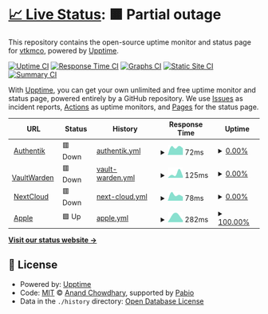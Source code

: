 # [📈 Live Status](https://vtkmco.github.io/git_uptime): <!--live status--> **🟧 Partial outage**

This repository contains the open-source uptime monitor and status page for [vtkmco](https://vtkmco.github.io/git_uptime), powered by [Upptime](https://github.com/upptime/upptime).

[![Uptime CI](https://github.com/vtkmco/git_uptime/workflows/Uptime%20CI/badge.svg)](https://github.com/vtkmco/git_uptime/actions?query=workflow%3A%22Uptime+CI%22)
[![Response Time CI](https://github.com/vtkmco/git_uptime/workflows/Response%20Time%20CI/badge.svg)](https://github.com/vtkmco/git_uptime/actions?query=workflow%3A%22Response+Time+CI%22)
[![Graphs CI](https://github.com/vtkmco/git_uptime/workflows/Graphs%20CI/badge.svg)](https://github.com/vtkmco/git_uptime/actions?query=workflow%3A%22Graphs+CI%22)
[![Static Site CI](https://github.com/vtkmco/git_uptime/workflows/Static%20Site%20CI/badge.svg)](https://github.com/vtkmco/git_uptime/actions?query=workflow%3A%22Static+Site+CI%22)
[![Summary CI](https://github.com/vtkmco/git_uptime/workflows/Summary%20CI/badge.svg)](https://github.com/vtkmco/git_uptime/actions?query=workflow%3A%22Summary+CI%22)

With [Upptime](https://upptime.js.org), you can get your own unlimited and free uptime monitor and status page, powered entirely by a GitHub repository. We use [Issues](https://github.com/vtkmco/git_uptime/issues) as incident reports, [Actions](https://github.com/vtkmco/git_uptime/actions) as uptime monitors, and [Pages](https://vtkmco.github.io/git_uptime) for the status page.

<!--start: status pages-->
<!-- This summary is generated by Upptime (https://github.com/upptime/upptime) -->
<!-- Do not edit this manually, your changes will be overwritten -->
<!-- prettier-ignore -->
| URL | Status | History | Response Time | Uptime |
| --- | ------ | ------- | ------------- | ------ |
| <img alt="" src="https://icons.duckduckgo.com/ip3/auth.vtk2m.xyz.ico" height="13"> [Authentik](https://auth.vtk2m.xyz) | 🟥 Down | [authentik.yml](https://github.com/vtkmco/git_uptime/commits/HEAD/history/authentik.yml) | <details><summary><img alt="Response time graph" src="./graphs/authentik/response-time-week.png" height="20"> 72ms</summary><br><a href="https://vtkmco.github.io/git_uptime/history/authentik"><img alt="Response time 72" src="https://img.shields.io/endpoint?url=https%3A%2F%2Fraw.githubusercontent.com%2Fvtkmco%2Fgit_uptime%2FHEAD%2Fapi%2Fauthentik%2Fresponse-time.json"></a><br><a href="https://vtkmco.github.io/git_uptime/history/authentik"><img alt="24-hour response time 72" src="https://img.shields.io/endpoint?url=https%3A%2F%2Fraw.githubusercontent.com%2Fvtkmco%2Fgit_uptime%2FHEAD%2Fapi%2Fauthentik%2Fresponse-time-day.json"></a><br><a href="https://vtkmco.github.io/git_uptime/history/authentik"><img alt="7-day response time 72" src="https://img.shields.io/endpoint?url=https%3A%2F%2Fraw.githubusercontent.com%2Fvtkmco%2Fgit_uptime%2FHEAD%2Fapi%2Fauthentik%2Fresponse-time-week.json"></a><br><a href="https://vtkmco.github.io/git_uptime/history/authentik"><img alt="30-day response time 72" src="https://img.shields.io/endpoint?url=https%3A%2F%2Fraw.githubusercontent.com%2Fvtkmco%2Fgit_uptime%2FHEAD%2Fapi%2Fauthentik%2Fresponse-time-month.json"></a><br><a href="https://vtkmco.github.io/git_uptime/history/authentik"><img alt="1-year response time 72" src="https://img.shields.io/endpoint?url=https%3A%2F%2Fraw.githubusercontent.com%2Fvtkmco%2Fgit_uptime%2FHEAD%2Fapi%2Fauthentik%2Fresponse-time-year.json"></a></details> | <details><summary><a href="https://vtkmco.github.io/git_uptime/history/authentik">0.00%</a></summary><a href="https://vtkmco.github.io/git_uptime/history/authentik"><img alt="All-time uptime 0.00%" src="https://img.shields.io/endpoint?url=https%3A%2F%2Fraw.githubusercontent.com%2Fvtkmco%2Fgit_uptime%2FHEAD%2Fapi%2Fauthentik%2Fuptime.json"></a><br><a href="https://vtkmco.github.io/git_uptime/history/authentik"><img alt="24-hour uptime 0.00%" src="https://img.shields.io/endpoint?url=https%3A%2F%2Fraw.githubusercontent.com%2Fvtkmco%2Fgit_uptime%2FHEAD%2Fapi%2Fauthentik%2Fuptime-day.json"></a><br><a href="https://vtkmco.github.io/git_uptime/history/authentik"><img alt="7-day uptime 0.00%" src="https://img.shields.io/endpoint?url=https%3A%2F%2Fraw.githubusercontent.com%2Fvtkmco%2Fgit_uptime%2FHEAD%2Fapi%2Fauthentik%2Fuptime-week.json"></a><br><a href="https://vtkmco.github.io/git_uptime/history/authentik"><img alt="30-day uptime 0.00%" src="https://img.shields.io/endpoint?url=https%3A%2F%2Fraw.githubusercontent.com%2Fvtkmco%2Fgit_uptime%2FHEAD%2Fapi%2Fauthentik%2Fuptime-month.json"></a><br><a href="https://vtkmco.github.io/git_uptime/history/authentik"><img alt="1-year uptime 0.00%" src="https://img.shields.io/endpoint?url=https%3A%2F%2Fraw.githubusercontent.com%2Fvtkmco%2Fgit_uptime%2FHEAD%2Fapi%2Fauthentik%2Fuptime-year.json"></a></details>
| <img alt="" src="https://icons.duckduckgo.com/ip3/vw.vtk2m.xyz.ico" height="13"> [VaultWarden](https://vw.vtk2m.xyz) | 🟥 Down | [vault-warden.yml](https://github.com/vtkmco/git_uptime/commits/HEAD/history/vault-warden.yml) | <details><summary><img alt="Response time graph" src="./graphs/vault-warden/response-time-week.png" height="20"> 125ms</summary><br><a href="https://vtkmco.github.io/git_uptime/history/vault-warden"><img alt="Response time 125" src="https://img.shields.io/endpoint?url=https%3A%2F%2Fraw.githubusercontent.com%2Fvtkmco%2Fgit_uptime%2FHEAD%2Fapi%2Fvault-warden%2Fresponse-time.json"></a><br><a href="https://vtkmco.github.io/git_uptime/history/vault-warden"><img alt="24-hour response time 125" src="https://img.shields.io/endpoint?url=https%3A%2F%2Fraw.githubusercontent.com%2Fvtkmco%2Fgit_uptime%2FHEAD%2Fapi%2Fvault-warden%2Fresponse-time-day.json"></a><br><a href="https://vtkmco.github.io/git_uptime/history/vault-warden"><img alt="7-day response time 125" src="https://img.shields.io/endpoint?url=https%3A%2F%2Fraw.githubusercontent.com%2Fvtkmco%2Fgit_uptime%2FHEAD%2Fapi%2Fvault-warden%2Fresponse-time-week.json"></a><br><a href="https://vtkmco.github.io/git_uptime/history/vault-warden"><img alt="30-day response time 125" src="https://img.shields.io/endpoint?url=https%3A%2F%2Fraw.githubusercontent.com%2Fvtkmco%2Fgit_uptime%2FHEAD%2Fapi%2Fvault-warden%2Fresponse-time-month.json"></a><br><a href="https://vtkmco.github.io/git_uptime/history/vault-warden"><img alt="1-year response time 125" src="https://img.shields.io/endpoint?url=https%3A%2F%2Fraw.githubusercontent.com%2Fvtkmco%2Fgit_uptime%2FHEAD%2Fapi%2Fvault-warden%2Fresponse-time-year.json"></a></details> | <details><summary><a href="https://vtkmco.github.io/git_uptime/history/vault-warden">0.00%</a></summary><a href="https://vtkmco.github.io/git_uptime/history/vault-warden"><img alt="All-time uptime 0.00%" src="https://img.shields.io/endpoint?url=https%3A%2F%2Fraw.githubusercontent.com%2Fvtkmco%2Fgit_uptime%2FHEAD%2Fapi%2Fvault-warden%2Fuptime.json"></a><br><a href="https://vtkmco.github.io/git_uptime/history/vault-warden"><img alt="24-hour uptime 0.00%" src="https://img.shields.io/endpoint?url=https%3A%2F%2Fraw.githubusercontent.com%2Fvtkmco%2Fgit_uptime%2FHEAD%2Fapi%2Fvault-warden%2Fuptime-day.json"></a><br><a href="https://vtkmco.github.io/git_uptime/history/vault-warden"><img alt="7-day uptime 0.00%" src="https://img.shields.io/endpoint?url=https%3A%2F%2Fraw.githubusercontent.com%2Fvtkmco%2Fgit_uptime%2FHEAD%2Fapi%2Fvault-warden%2Fuptime-week.json"></a><br><a href="https://vtkmco.github.io/git_uptime/history/vault-warden"><img alt="30-day uptime 0.00%" src="https://img.shields.io/endpoint?url=https%3A%2F%2Fraw.githubusercontent.com%2Fvtkmco%2Fgit_uptime%2FHEAD%2Fapi%2Fvault-warden%2Fuptime-month.json"></a><br><a href="https://vtkmco.github.io/git_uptime/history/vault-warden"><img alt="1-year uptime 0.00%" src="https://img.shields.io/endpoint?url=https%3A%2F%2Fraw.githubusercontent.com%2Fvtkmco%2Fgit_uptime%2FHEAD%2Fapi%2Fvault-warden%2Fuptime-year.json"></a></details>
| <img alt="" src="https://icons.duckduckgo.com/ip3/nextcloud.vtk2m.xyz.ico" height="13"> [NextCloud](https://nextcloud.vtk2m.xyz) | 🟥 Down | [next-cloud.yml](https://github.com/vtkmco/git_uptime/commits/HEAD/history/next-cloud.yml) | <details><summary><img alt="Response time graph" src="./graphs/next-cloud/response-time-week.png" height="20"> 78ms</summary><br><a href="https://vtkmco.github.io/git_uptime/history/next-cloud"><img alt="Response time 78" src="https://img.shields.io/endpoint?url=https%3A%2F%2Fraw.githubusercontent.com%2Fvtkmco%2Fgit_uptime%2FHEAD%2Fapi%2Fnext-cloud%2Fresponse-time.json"></a><br><a href="https://vtkmco.github.io/git_uptime/history/next-cloud"><img alt="24-hour response time 78" src="https://img.shields.io/endpoint?url=https%3A%2F%2Fraw.githubusercontent.com%2Fvtkmco%2Fgit_uptime%2FHEAD%2Fapi%2Fnext-cloud%2Fresponse-time-day.json"></a><br><a href="https://vtkmco.github.io/git_uptime/history/next-cloud"><img alt="7-day response time 78" src="https://img.shields.io/endpoint?url=https%3A%2F%2Fraw.githubusercontent.com%2Fvtkmco%2Fgit_uptime%2FHEAD%2Fapi%2Fnext-cloud%2Fresponse-time-week.json"></a><br><a href="https://vtkmco.github.io/git_uptime/history/next-cloud"><img alt="30-day response time 78" src="https://img.shields.io/endpoint?url=https%3A%2F%2Fraw.githubusercontent.com%2Fvtkmco%2Fgit_uptime%2FHEAD%2Fapi%2Fnext-cloud%2Fresponse-time-month.json"></a><br><a href="https://vtkmco.github.io/git_uptime/history/next-cloud"><img alt="1-year response time 78" src="https://img.shields.io/endpoint?url=https%3A%2F%2Fraw.githubusercontent.com%2Fvtkmco%2Fgit_uptime%2FHEAD%2Fapi%2Fnext-cloud%2Fresponse-time-year.json"></a></details> | <details><summary><a href="https://vtkmco.github.io/git_uptime/history/next-cloud">0.00%</a></summary><a href="https://vtkmco.github.io/git_uptime/history/next-cloud"><img alt="All-time uptime 0.00%" src="https://img.shields.io/endpoint?url=https%3A%2F%2Fraw.githubusercontent.com%2Fvtkmco%2Fgit_uptime%2FHEAD%2Fapi%2Fnext-cloud%2Fuptime.json"></a><br><a href="https://vtkmco.github.io/git_uptime/history/next-cloud"><img alt="24-hour uptime 0.00%" src="https://img.shields.io/endpoint?url=https%3A%2F%2Fraw.githubusercontent.com%2Fvtkmco%2Fgit_uptime%2FHEAD%2Fapi%2Fnext-cloud%2Fuptime-day.json"></a><br><a href="https://vtkmco.github.io/git_uptime/history/next-cloud"><img alt="7-day uptime 0.00%" src="https://img.shields.io/endpoint?url=https%3A%2F%2Fraw.githubusercontent.com%2Fvtkmco%2Fgit_uptime%2FHEAD%2Fapi%2Fnext-cloud%2Fuptime-week.json"></a><br><a href="https://vtkmco.github.io/git_uptime/history/next-cloud"><img alt="30-day uptime 0.00%" src="https://img.shields.io/endpoint?url=https%3A%2F%2Fraw.githubusercontent.com%2Fvtkmco%2Fgit_uptime%2FHEAD%2Fapi%2Fnext-cloud%2Fuptime-month.json"></a><br><a href="https://vtkmco.github.io/git_uptime/history/next-cloud"><img alt="1-year uptime 0.00%" src="https://img.shields.io/endpoint?url=https%3A%2F%2Fraw.githubusercontent.com%2Fvtkmco%2Fgit_uptime%2FHEAD%2Fapi%2Fnext-cloud%2Fuptime-year.json"></a></details>
| <img alt="" src="https://icons.duckduckgo.com/ip3/www.apple.com.ico" height="13"> [Apple](https://www.apple.com) | 🟩 Up | [apple.yml](https://github.com/vtkmco/git_uptime/commits/HEAD/history/apple.yml) | <details><summary><img alt="Response time graph" src="./graphs/apple/response-time-week.png" height="20"> 282ms</summary><br><a href="https://vtkmco.github.io/git_uptime/history/apple"><img alt="Response time 282" src="https://img.shields.io/endpoint?url=https%3A%2F%2Fraw.githubusercontent.com%2Fvtkmco%2Fgit_uptime%2FHEAD%2Fapi%2Fapple%2Fresponse-time.json"></a><br><a href="https://vtkmco.github.io/git_uptime/history/apple"><img alt="24-hour response time 282" src="https://img.shields.io/endpoint?url=https%3A%2F%2Fraw.githubusercontent.com%2Fvtkmco%2Fgit_uptime%2FHEAD%2Fapi%2Fapple%2Fresponse-time-day.json"></a><br><a href="https://vtkmco.github.io/git_uptime/history/apple"><img alt="7-day response time 282" src="https://img.shields.io/endpoint?url=https%3A%2F%2Fraw.githubusercontent.com%2Fvtkmco%2Fgit_uptime%2FHEAD%2Fapi%2Fapple%2Fresponse-time-week.json"></a><br><a href="https://vtkmco.github.io/git_uptime/history/apple"><img alt="30-day response time 282" src="https://img.shields.io/endpoint?url=https%3A%2F%2Fraw.githubusercontent.com%2Fvtkmco%2Fgit_uptime%2FHEAD%2Fapi%2Fapple%2Fresponse-time-month.json"></a><br><a href="https://vtkmco.github.io/git_uptime/history/apple"><img alt="1-year response time 282" src="https://img.shields.io/endpoint?url=https%3A%2F%2Fraw.githubusercontent.com%2Fvtkmco%2Fgit_uptime%2FHEAD%2Fapi%2Fapple%2Fresponse-time-year.json"></a></details> | <details><summary><a href="https://vtkmco.github.io/git_uptime/history/apple">100.00%</a></summary><a href="https://vtkmco.github.io/git_uptime/history/apple"><img alt="All-time uptime 100.00%" src="https://img.shields.io/endpoint?url=https%3A%2F%2Fraw.githubusercontent.com%2Fvtkmco%2Fgit_uptime%2FHEAD%2Fapi%2Fapple%2Fuptime.json"></a><br><a href="https://vtkmco.github.io/git_uptime/history/apple"><img alt="24-hour uptime 100.00%" src="https://img.shields.io/endpoint?url=https%3A%2F%2Fraw.githubusercontent.com%2Fvtkmco%2Fgit_uptime%2FHEAD%2Fapi%2Fapple%2Fuptime-day.json"></a><br><a href="https://vtkmco.github.io/git_uptime/history/apple"><img alt="7-day uptime 100.00%" src="https://img.shields.io/endpoint?url=https%3A%2F%2Fraw.githubusercontent.com%2Fvtkmco%2Fgit_uptime%2FHEAD%2Fapi%2Fapple%2Fuptime-week.json"></a><br><a href="https://vtkmco.github.io/git_uptime/history/apple"><img alt="30-day uptime 100.00%" src="https://img.shields.io/endpoint?url=https%3A%2F%2Fraw.githubusercontent.com%2Fvtkmco%2Fgit_uptime%2FHEAD%2Fapi%2Fapple%2Fuptime-month.json"></a><br><a href="https://vtkmco.github.io/git_uptime/history/apple"><img alt="1-year uptime 100.00%" src="https://img.shields.io/endpoint?url=https%3A%2F%2Fraw.githubusercontent.com%2Fvtkmco%2Fgit_uptime%2FHEAD%2Fapi%2Fapple%2Fuptime-year.json"></a></details>

<!--end: status pages-->

[**Visit our status website →**](https://vtkmco.github.io/git_uptime)

## 📄 License

- Powered by: [Upptime](https://github.com/upptime/upptime)
- Code: [MIT](./LICENSE) © [Anand Chowdhary](https://anandchowdhary.com), supported by [Pabio](https://pabio.com)
- Data in the `./history` directory: [Open Database License](https://opendatacommons.org/licenses/odbl/1-0/)
